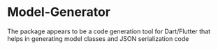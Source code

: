 # Model-Generator
The package appears to be a code generation tool for Dart/Flutter that helps in generating model classes and JSON serialization code
